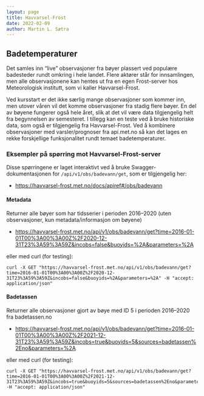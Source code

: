```yaml
---
layout: page
title: Havvarsel-Frost
date: 2022-02-09
author: Martin L. Sætra
---
```


## Badetemperaturer

Det samles inn “live” observasjoner fra bøyer plassert ved populære badesteder
rundt omkring i hele landet. Flere aktører står for innsamlingen, men alle
observasjonene kan hentes ut fra en egen Frost-server hos Meteorologisk
institutt, som vi kaller Havvarsel-Frost.

Ved kursstart er det ikke særlig mange observasjoner som kommer inn, men utover
våren vil det komme observasjoner fra stadig flere bøyer. En del av
bøyene fungerer også hele året, slik at det vil være data tilgjengelig helt fra
begynnelsen av semesteret. I tillegg kan en teste ved å bruke historiske data,
som også er tilgjengelig fra Havvarsel-Frost. Ved å kombinere observasjoner med
varsler/prognoser fra api.met.no så kan det lages en rekke forskjellige
funksjonalitet rundt temaet badetemperaturer.

### Eksempler på spørring mot Havvarsel-Frost-server

Disse spørringene er laget interaktivt ved å bruke Swagger-dokumentasjonen for
`/api/v1/obs/badevann/get`, som er tilgjengelig her:

- <https://havvarsel-frost.met.no/docs/apiref#/obs/badevann>

#### Metadata

Returner alle bøyer som har tidsserier i perioden 2016–2020 (uten observasjoner, kun metadata/informasjon om bøyene)

- <https://havvarsel-frost.met.no/api/v1/obs/badevann/get?time=2016-01-01T00%3A00%3A00Z%2F2020-12-31T23%3A59%3A59Z&incobs=false&buoyids=%2A&parameters=%2A>

eller med curl (for testing):

    curl -X GET "https://havvarsel-frost.met.no/api/v1/obs/badevann/get?time=2016-01-01T00%3A00%3A00Z%2F2020-12-31T23%3A59%3A59Z&incobs=false&buoyids=%2A&parameters=%2A" -H "accept: application/json"

#### Badetassen

Returner alle observasjoner gjort av bøye med ID 5 i perioden 2016–2020 fra badetassen.no

- <https://havvarsel-frost.met.no/api/v1/obs/badevann/get?time=2016-01-01T00%3A00%3A00Z%2F2021-12-31T23%3A59%3A59Z&incobs=true&buoyids=5&sources=badetassen%2Eno&parameters=%2A>

eller med curl (for testing):

    curl -X GET "https://havvarsel-frost.met.no/api/v1/obs/badevann/get?time=2016-01-01T00%3A00%3A00Z%2F2021-12-31T23%3A59%3A59Z&incobs=true&buoyids=5&sources=badetassen%2Eno&parameters=%2A" -H "accept: application/json"

